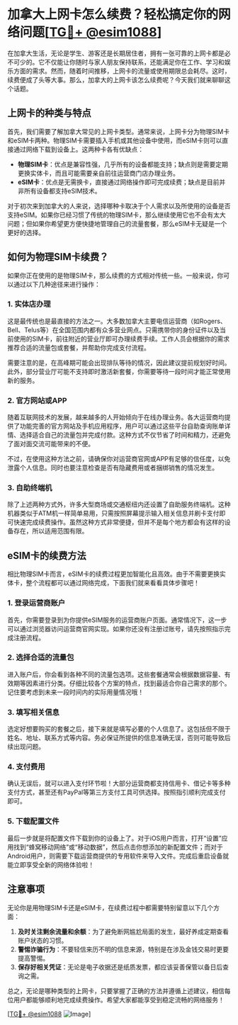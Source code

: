 # 加拿大上网卡怎么续费？轻松搞定你的网络问题[[TG💪+ @esim1088](https://t.me/s/esim1088)]

在加拿大生活，无论是学生、游客还是长期居住者，拥有一张可靠的上网卡都是必不可少的。它不仅能让你随时与家人朋友保持联系，还能满足你在工作、学习和娱乐方面的需求。然而，随着时间推移，上网卡的流量或使用期限总会耗尽。这时，续费便成了头等大事。那么，加拿大的上网卡该怎么续费呢？今天我们就来聊聊这个话题。

## 上网卡的种类与特点

首先，我们需要了解加拿大常见的上网卡类型。通常来说，上网卡分为物理SIM卡和eSIM卡两种。物理SIM卡需要插入手机或其他设备中使用，而eSIM卡则可以直接通过网络下载到设备上。这两种卡各有优缺点：

- **物理SIM卡**：优点是兼容性强，几乎所有的设备都能支持；缺点则是需要定期更换实体卡，而且可能需要亲自前往运营商门店办理业务。
- **eSIM卡**：优点是无需换卡，直接通过网络操作即可完成续费；缺点是目前并非所有设备都支持eSIM技术。

对于初次来到加拿大的人来说，选择哪种卡取决于个人需求以及所使用的设备是否支持eSIM。如果你已经习惯了传统的物理SIM卡，那么继续使用它也不会有太大问题；但如果你希望更方便快捷地管理自己的流量套餐，那么eSIM卡无疑是一个更好的选择。

## 如何为物理SIM卡续费？

如果你正在使用的是物理SIM卡，那么续费的方式相对传统一些。一般来说，你可以通过以下几种途径来进行操作：

### 1. 实体店办理

这是最传统也是最直接的方法之一。大多数加拿大主要电信运营商（如Rogers、Bell、Telus等）在全国范围内都有众多营业网点。只需携带你的身份证件以及当前使用的SIM卡，前往附近的营业厅即可办理续费手续。工作人员会根据你的需求推荐合适的流量包或套餐，并帮助你完成支付流程。

需要注意的是，在高峰期可能会出现排队等待的情况，因此建议提前规划好时间。此外，部分营业厅可能不支持即时激活新套餐，你需要等待一段时间才能正常使用新的服务。

### 2. 官方网站或APP

随着互联网技术的发展，越来越多的人开始倾向于在线办理业务。各大运营商均提供了功能完善的官方网站及手机应用程序，用户可以通过这些平台自助查询账单详情、选择适合自己的流量包并完成付款。这种方式不仅节省了时间和精力，还避免了面对面交流可能带来的不便。

不过，在使用这种方法之前，请确保你对运营商官网或APP有足够的信任度，以免泄露个人信息。同时也要注意检查是否有隐藏费用或者捆绑销售的情况发生。

### 3. 自助终端机

除了上述两种方式外，许多大型商场或交通枢纽内还设置了自助服务终端机。这种机器类似于ATM机一样简单易用，只需按照屏幕提示输入相关信息并刷卡支付即可快速完成续费操作。虽然这种方式非常便捷，但并不是每个地方都会有这样的设备存在，所以适用范围有限。

## eSIM卡的续费方法

相比物理SIM卡而言，eSIM卡的续费过程更加智能化且高效。由于不需要更换实体卡，整个流程都可以通过网络完成，下面我们就来看看具体步骤吧！

### 1. 登录运营商账户

首先，你需要登录到为你提供eSIM服务的运营商账户页面。通常情况下，这一步可以通过浏览器访问运营商官网实现。如果你还没有注册过账号，请先按照指示完成注册流程。

### 2. 选择合适的流量包

进入账户后，你会看到各种不同的流量包选项。这些套餐通常会根据数据容量、有效期等因素进行分类。仔细比较各个方案的特点，找到最适合你自己需求的那个。记住要考虑到未来一段时间内的实际用量情况哦！

### 3. 填写相关信息

选定好想要购买的套餐之后，接下来就是填写必要的个人信息了。这包括但不限于姓名、地址、联系方式等内容。务必保证所提供的信息准确无误，否则可能导致后续出现问题。

### 4. 支付费用

确认无误后，就可以进入支付环节啦！大部分运营商都支持信用卡、借记卡等多种支付方式，甚至还有PayPal等第三方支付工具可供选择。按照指引顺利完成支付即可。

### 5. 下载配置文件

最后一步就是将配置文件下载到你的设备上了。对于iOS用户而言，打开“设置”应用找到“蜂窝移动网络”或“移动数据”，然后点击你想添加的新配置文件；而对于Android用户，则需要下载运营商提供的专用软件来导入文件。完成后重启设备就能立即享受全新的网络体验啦！

## 注意事项

无论你是用物理SIM卡还是eSIM卡，在续费过程中都需要特别留意以下几个方面：

1. **及时关注剩余流量和余额**：为了避免断网尴尬局面的发生，最好养成定期查看账户状态的习惯。
2. **警惕诈骗行为**：不要轻信来历不明的信息来源，特别是在涉及金钱交易时更要提高警惕。
3. **保存好相关凭证**：无论是电子收据还是纸质发票，都应该妥善保管以备日后查询之需。

总之，无论是哪种类型的上网卡，只要掌握了正确的方法并遵循上述建议，相信每位用户都能够顺利地完成续费操作。希望大家都能享受到稳定流畅的网络服务！

[[TG💪+ @esim1088](https://t.me/s/esim1088) ![Image](https://i.postimg.cc/4NQfJmqS/Snipaste-2025-05-13-00-14-12.png)]